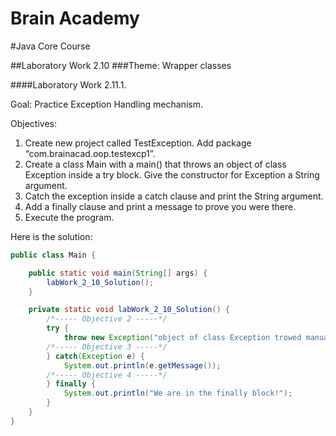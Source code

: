 Brain Academy
============= 
#Java Core Course

##Laboratory Work 2.10
###Theme: Wrapper classes

####Laboratory Work 2.11.1.

Goal: Practice Exception Handling mechanism.

Objectives:

1. Create new project called TestException.
   Add package “com.brainacad.oop.testexcp1”.
2. Create a class Main with a main() that throws
   an object of class Exception inside a try
   block. Give the constructor for Exception
   a String argument.
3. Catch the exception inside a catch clause and
   print the String argument.
4. Add a finally clause and print a message
   to prove you were there.
5. Execute the program.

Here is the solution:
```java
public class Main {

    public static void main(String[] args) {
        labWork_2_10_Solution();
    }

    private static void labWork_2_10_Solution() {
        /*----- Objective 2 -----*/
        try {
            throw new Exception("object of class Exception trowed manually!");
        /*----- Objective 3 -----*/
        } catch(Exception e) {
            System.out.println(e.getMessage());
        /*----- Objective 4 -----*/
        } finally {
            System.out.println("We are in the finally block!");
        }
    }
}
```